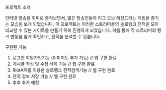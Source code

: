 프로젝트 소개

인터넷 방송을 취미로 즐겨보면서, 많은 방송인들이 리그 오브 레전드라는 게임을 즐기는 모습을 보게 되었습니다. 이 프로젝트는 이러한 스트리머들의 솔로랭크 전적을 모아 비교할 수 있는 사이트를 만들기 위해 진행하게 되었습니다. 이를 통해 각 스트리머의 랭크 변동을 쉽게 확인하고, 전적을 분석할 수 있습니다.

구현된 기능

1. 로그인 회원가입기능 (이미지도 추가 가능) // 웹 구현 완료
2. 게시글 작성 및 수정 삭제 기능 // 웹 구현 완료
3. RiotAPI를 이용한 솔로랭크 전적검색기능 // 웹 구현 완료
4. 전적 정보 저장 기능 // 웹 구현 완료
5. 추후 추가 예정
